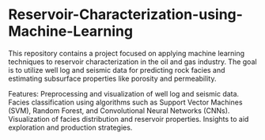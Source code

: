 # Reservoir-Characterization-using-Machine-Learning
This repository contains a project focused on applying machine learning techniques to reservoir characterization in the oil and gas industry. The goal is to utilize well log and seismic data for predicting rock facies and estimating subsurface properties like porosity and permeability.

Features:
Preprocessing and visualization of well log and seismic data.
Facies classification using algorithms such as Support Vector Machines (SVM), Random Forest, and Convolutional Neural Networks (CNNs).
Visualization of facies distribution and reservoir properties.
Insights to aid exploration and production strategies.
